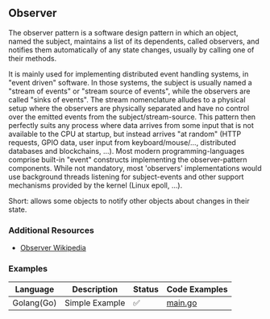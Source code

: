 ## Observer

The observer pattern is a software design pattern in which an object, named the subject, maintains a list of its dependents, called observers, and notifies them automatically of any state changes, usually by calling one of their methods.

It is mainly used for implementing distributed event handling systems, in "event driven" software. In those systems, the subject is usually named a "stream of events" or "stream source of events", while the observers are called "sinks of events". The stream nomenclature alludes to a physical setup where the observers are physically separated and have no control over the emitted events from the subject/stream-source. This pattern then perfectly suits any process where data arrives from some input that is not available to the CPU at startup, but instead arrives "at random" (HTTP requests, GPIO data, user input from keyboard/mouse/..., distributed databases and blockchains, ...). Most modern programming-languages comprise built-in "event" constructs implementing the observer-pattern components. While not mandatory, most 'observers' implementations would use background threads listening for subject-events and other support mechanisms provided by the kernel (Linux epoll, ...).

Short: allows some objects to notify other objects about changes in their state.

### Additional Resources

- [Observer Wikipedia](https://en.wikipedia.org/wiki/Observer_pattern)

### Examples

| Language   | Description    | Status | Code Examples                              |
| ---------- | -------------- | ------ | ------------------------------------------ |
| Golang(Go) | Simple Example | ✅     | [main.go](./simple-example/golang/main.go) |
